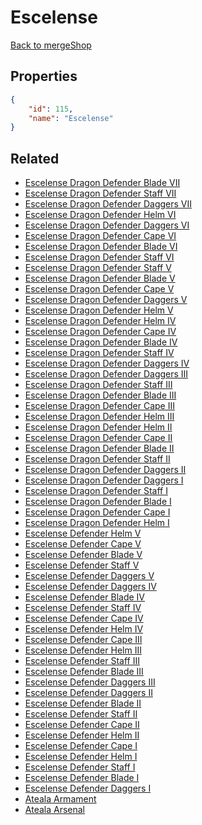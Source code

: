 # Escelense

<no description available>

[Back to mergeShop](../merge-shops.md)

## Properties

```json
{
    "id": 115,
    "name": "Escelense"
}
```

## Related

- [Escelense Dragon Defender Blade VII](../items/7322-escelense-dragon-defender-blade-vii.md)
- [Escelense Dragon Defender Staff VII](../items/7324-escelense-dragon-defender-staff-vii.md)
- [Escelense Dragon Defender Daggers VII](../items/7323-escelense-dragon-defender-daggers-vii.md)
- [Escelense Dragon Defender Helm VI](../items/7200-escelense-dragon-defender-helm-vi.md)
- [Escelense Dragon Defender Daggers VI](../items/7178-escelense-dragon-defender-daggers-vi.md)
- [Escelense Dragon Defender Cape VI](../items/7189-escelense-dragon-defender-cape-vi.md)
- [Escelense Dragon Defender Blade VI](../items/7151-escelense-dragon-defender-blade-vi.md)
- [Escelense Dragon Defender Staff VI](../items/7167-escelense-dragon-defender-staff-vi.md)
- [Escelense Dragon Defender Staff V](../items/7166-escelense-dragon-defender-staff-v.md)
- [Escelense Dragon Defender Blade V](../items/7156-escelense-dragon-defender-blade-v.md)
- [Escelense Dragon Defender Cape V](../items/7188-escelense-dragon-defender-cape-v.md)
- [Escelense Dragon Defender Daggers V](../items/7177-escelense-dragon-defender-daggers-v.md)
- [Escelense Dragon Defender Helm V](../items/7199-escelense-dragon-defender-helm-v.md)
- [Escelense Dragon Defender Helm IV](../items/7198-escelense-dragon-defender-helm-iv.md)
- [Escelense Dragon Defender Cape IV](../items/7187-escelense-dragon-defender-cape-iv.md)
- [Escelense Dragon Defender Blade IV](../items/7155-escelense-dragon-defender-blade-iv.md)
- [Escelense Dragon Defender Staff IV](../items/7165-escelense-dragon-defender-staff-iv.md)
- [Escelense Dragon Defender Daggers IV](../items/7176-escelense-dragon-defender-daggers-iv.md)
- [Escelense Dragon Defender Daggers III](../items/7175-escelense-dragon-defender-daggers-iii.md)
- [Escelense Dragon Defender Staff III](../items/7164-escelense-dragon-defender-staff-iii.md)
- [Escelense Dragon Defender Blade III](../items/7154-escelense-dragon-defender-blade-iii.md)
- [Escelense Dragon Defender Cape III](../items/7186-escelense-dragon-defender-cape-iii.md)
- [Escelense Dragon Defender Helm III](../items/7197-escelense-dragon-defender-helm-iii.md)
- [Escelense Dragon Defender Helm II](../items/7196-escelense-dragon-defender-helm-ii.md)
- [Escelense Dragon Defender Cape II](../items/7185-escelense-dragon-defender-cape-ii.md)
- [Escelense Dragon Defender Blade II](../items/7153-escelense-dragon-defender-blade-ii.md)
- [Escelense Dragon Defender Staff II](../items/7163-escelense-dragon-defender-staff-ii.md)
- [Escelense Dragon Defender Daggers II](../items/7174-escelense-dragon-defender-daggers-ii.md)
- [Escelense Dragon Defender Daggers I](../items/7173-escelense-dragon-defender-daggers-i.md)
- [Escelense Dragon Defender Staff I](../items/7162-escelense-dragon-defender-staff-i.md)
- [Escelense Dragon Defender Blade I](../items/7152-escelense-dragon-defender-blade-i.md)
- [Escelense Dragon Defender Cape I](../items/7184-escelense-dragon-defender-cape-i.md)
- [Escelense Dragon Defender Helm I](../items/7195-escelense-dragon-defender-helm-i.md)
- [Escelense Defender Helm V](../items/7194-escelense-defender-helm-v.md)
- [Escelense Defender Cape V](../items/7183-escelense-defender-cape-v.md)
- [Escelense Defender Blade V](../items/7150-escelense-defender-blade-v.md)
- [Escelense Defender Staff V](../items/7161-escelense-defender-staff-v.md)
- [Escelense Defender Daggers V](../items/7172-escelense-defender-daggers-v.md)
- [Escelense Defender Daggers IV](../items/7171-escelense-defender-daggers-iv.md)
- [Escelense Defender Blade IV](../items/7149-escelense-defender-blade-iv.md)
- [Escelense Defender Staff IV](../items/7160-escelense-defender-staff-iv.md)
- [Escelense Defender Cape IV](../items/7182-escelense-defender-cape-iv.md)
- [Escelense Defender Helm IV](../items/7193-escelense-defender-helm-iv.md)
- [Escelense Defender Cape III](../items/7181-escelense-defender-cape-iii.md)
- [Escelense Defender Helm III](../items/7192-escelense-defender-helm-iii.md)
- [Escelense Defender Staff III](../items/7159-escelense-defender-staff-iii.md)
- [Escelense Defender Blade III](../items/7148-escelense-defender-blade-iii.md)
- [Escelense Defender Daggers III](../items/7170-escelense-defender-daggers-iii.md)
- [Escelense Defender Daggers II](../items/7169-escelense-defender-daggers-ii.md)
- [Escelense Defender Blade II](../items/7147-escelense-defender-blade-ii.md)
- [Escelense Defender Staff II](../items/7158-escelense-defender-staff-ii.md)
- [Escelense Defender Cape II](../items/7180-escelense-defender-cape-ii.md)
- [Escelense Defender Helm II](../items/7191-escelense-defender-helm-ii.md)
- [Escelense Defender Cape I](../items/7179-escelense-defender-cape-i.md)
- [Escelense Defender Helm I](../items/7190-escelense-defender-helm-i.md)
- [Escelense Defender Staff I](../items/7157-escelense-defender-staff-i.md)
- [Escelense Defender Blade I](../items/7146-escelense-defender-blade-i.md)
- [Escelense Defender Daggers I](../items/7168-escelense-defender-daggers-i.md)
- [Ateala Armament](../items/7135-ateala-armament.md)
- [Ateala Arsenal](../items/7325-ateala-arsenal.md)

